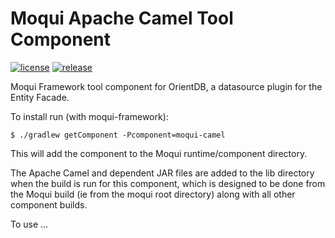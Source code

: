 # Moqui Apache Camel Tool Component

[![license](http://img.shields.io/badge/license-CC0%201.0%20Universal-blue.svg)](https://github.com/moqui/moqui-camel/blob/master/LICENSE.md)
[![release](http://img.shields.io/github/release/moqui/moqui-camel.svg)](https://github.com/moqui/moqui-camel/releases)

Moqui Framework tool component for OrientDB, a datasource plugin for the Entity Facade.

To install run (with moqui-framework):

    $ ./gradlew getComponent -Pcomponent=moqui-camel

This will add the component to the Moqui runtime/component directory. 

The Apache Camel and dependent JAR files are added to the lib directory when the build is run for this component, which is
designed to be done from the Moqui build (ie from the moqui root directory) along with all other component builds. 

To use ... 

